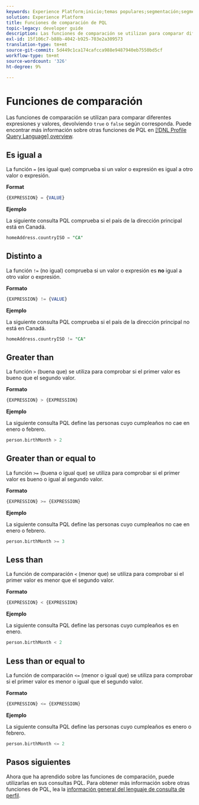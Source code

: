```yaml
---
keywords: Experience Platform;inicio;temas populares;segmentación;segmentación;servicio de segmentación;pql;PQL;lenguaje de consulta de perfil;funciones de comparación;comparación;
solution: Experience Platform
title: Funciones de comparación de PQL
topic-legacy: developer guide
description: Las funciones de comparación se utilizan para comparar diferentes expresiones y valores, devolviendo "true" o "false" en consecuencia.
exl-id: 15f106c7-b88b-4042-b925-703e2a309573
translation-type: tm+mt
source-git-commit: 5d449c1ca174cafcca988e9487940eb7550bd5cf
workflow-type: tm+mt
source-wordcount: '326'
ht-degree: 9%

---
```


# Funciones de comparación

Las funciones de comparación se utilizan para comparar diferentes expresiones y valores, devolviendo `true` o `false` según corresponda. Puede encontrar más información sobre otras funciones de PQL en [[!DNL Profile Query Language] overview](./overview.md).

## Es igual a

La función `=` (es igual que) comprueba si un valor o expresión es igual a otro valor o expresión.

**Format**

```sql
{EXPRESSION} = {VALUE}
```

**Ejemplo**

La siguiente consulta PQL comprueba si el país de la dirección principal está en Canadá.

```sql
homeAddress.countryISO = "CA"
```

## Distinto a

La función `!=` (no igual) comprueba si un valor o expresión es **no** igual a otro valor o expresión.

**Formato**

```sql
{EXPRESSION} != {VALUE}
```

**Ejemplo**

La siguiente consulta PQL comprueba si el país de la dirección principal no está en Canadá.

```sql
homeAddress.countryISO != "CA"
```

## Greater than

La función `>` (buena que) se utiliza para comprobar si el primer valor es bueno que el segundo valor.

**Formato**

```sql
{EXPRESSION} > {EXPRESSION} 
```

**Ejemplo**

La siguiente consulta PQL define las personas cuyo cumpleaños no cae en enero o febrero.

```sql
person.birthMonth > 2
```

## Greater than or equal to

La función `>=` (buena o igual que) se utiliza para comprobar si el primer valor es bueno o igual al segundo valor.

**Formato**

```sql
{EXPRESSION} >= {EXPRESSION} 
```

**Ejemplo**

La siguiente consulta PQL define las personas cuyo cumpleaños no cae en enero o febrero.

```sql
person.birthMonth >= 3
```

## Less than

La función de comparación `<` (menor que) se utiliza para comprobar si el primer valor es menor que el segundo valor.

**Formato**

```sql
{EXPRESSION} < {EXPRESSION} 
```

**Ejemplo**

La siguiente consulta PQL define las personas cuyo cumpleaños es en enero.

```sql
person.birthMonth < 2
```

## Less than or equal to

La función de comparación `<=` (menor o igual que) se utiliza para comprobar si el primer valor es menor o igual que el segundo valor.

**Formato**

```sql
{EXPRESSION} <= {EXPRESSION} 
```

**Ejemplo**

La siguiente consulta PQL define las personas cuyo cumpleaños es enero o febrero.

```sql
person.birthMonth <= 2
```

## Pasos siguientes

Ahora que ha aprendido sobre las funciones de comparación, puede utilizarlas en sus consultas PQL. Para obtener más información sobre otras funciones de PQL, lea la [información general del lenguaje de consulta de perfil](./overview.md).
